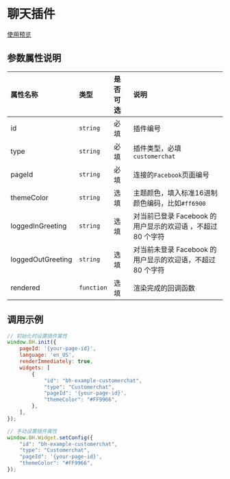 # 聊天插件

[使用预览](https://bothub-ai.github.io/bothub-sdk-for-javascript/widgets/customerchat/)

## 参数属性说明
|属性名称|类型|是否可选|说明|
|:--|:--|:--|:--|
|id|`string`|必填|插件编号|
|type|`string`|必填|插件类型，必填`customerchat`|
|pageId|`string`|必填|连接的`Facebook`页面编号|
|themeColor|`string`|选填|主题颜色，填入标准16进制颜色编码，比如`#ff6900`|
|loggedInGreeting|`string`|选填|对当前已登录 Facebook 的用户显示的欢迎语 ，不超过 80 个字符|
|loggedOutGreeting|`string`|选填|对当前未登录 Facebook 的用户显示的欢迎语，不超过 80 个字符|
|rendered|`function`|选填|渲染完成的回调函数|

## 调用示例
```javascript
// 初始化时设置插件属性
window.BH.init({
    pageId: '{your-page-id}',
    language: 'en_US',
    renderImmediately: true,
    widgets: [
        {
            "id": "bh-example-customerchat",
            "type": "Customerchat",
            "pageId": '{your-page-id}',
            "themeColor": "#FF9966",
        },
    ],
});

// 手动设置插件属性
window.BH.Widget.setConfig({
    "id": "bh-example-customerchat",
    "type": "Customerchat",
    "pageId": '{your-page-id}',
    "themeColor": "#FF9966",
});
```

